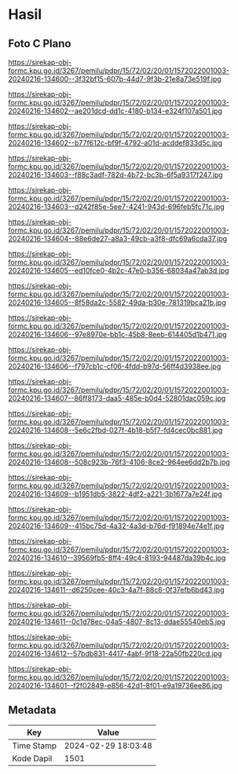 # Hasil

## Foto C Plano

https://sirekap-obj-formc.kpu.go.id/3267/pemilu/pdpr/15/72/02/20/01/1572022001003-20240216-134600--3f32bf15-607b-44d7-9f3b-21e8a73e519f.jpg

https://sirekap-obj-formc.kpu.go.id/3267/pemilu/pdpr/15/72/02/20/01/1572022001003-20240216-134602--ae201dcd-dd1c-4180-b134-e324f107a501.jpg

https://sirekap-obj-formc.kpu.go.id/3267/pemilu/pdpr/15/72/02/20/01/1572022001003-20240216-134602--b77f612c-bf9f-4792-a01d-acddef833d5c.jpg

https://sirekap-obj-formc.kpu.go.id/3267/pemilu/pdpr/15/72/02/20/01/1572022001003-20240216-134603--f88c3adf-782d-4b72-bc3b-6f5a9317f247.jpg

https://sirekap-obj-formc.kpu.go.id/3267/pemilu/pdpr/15/72/02/20/01/1572022001003-20240216-134603--d242f85e-5ee7-4241-943d-696feb5fc71c.jpg

https://sirekap-obj-formc.kpu.go.id/3267/pemilu/pdpr/15/72/02/20/01/1572022001003-20240216-134604--88e6de27-a8a3-49cb-a3f8-dfc69a6cda37.jpg

https://sirekap-obj-formc.kpu.go.id/3267/pemilu/pdpr/15/72/02/20/01/1572022001003-20240216-134605--ed10fce0-4b2c-47e0-b356-68034a47ab3d.jpg

https://sirekap-obj-formc.kpu.go.id/3267/pemilu/pdpr/15/72/02/20/01/1572022001003-20240216-134605--8f58da2c-5582-49da-b30e-781319bca21b.jpg

https://sirekap-obj-formc.kpu.go.id/3267/pemilu/pdpr/15/72/02/20/01/1572022001003-20240216-134606--97e8970e-bb1c-45b8-8eeb-614405d1b471.jpg

https://sirekap-obj-formc.kpu.go.id/3267/pemilu/pdpr/15/72/02/20/01/1572022001003-20240216-134606--f797cb1c-cf06-4fdd-b97d-56ff4d3938ee.jpg

https://sirekap-obj-formc.kpu.go.id/3267/pemilu/pdpr/15/72/02/20/01/1572022001003-20240216-134607--86ff8173-daa5-485e-b0d4-52801dac059c.jpg

https://sirekap-obj-formc.kpu.go.id/3267/pemilu/pdpr/15/72/02/20/01/1572022001003-20240216-134608--5e6c2fbd-027f-4b18-b5f7-fd4cec0bc881.jpg

https://sirekap-obj-formc.kpu.go.id/3267/pemilu/pdpr/15/72/02/20/01/1572022001003-20240216-134608--508c923b-76f3-4106-8ce2-964ee6dd2b7b.jpg

https://sirekap-obj-formc.kpu.go.id/3267/pemilu/pdpr/15/72/02/20/01/1572022001003-20240216-134609--b1951db5-3822-4df2-a221-3b1677a7e24f.jpg

https://sirekap-obj-formc.kpu.go.id/3267/pemilu/pdpr/15/72/02/20/01/1572022001003-20240216-134609--415bc75d-4a32-4a3d-b76d-f91894e74e1f.jpg

https://sirekap-obj-formc.kpu.go.id/3267/pemilu/pdpr/15/72/02/20/01/1572022001003-20240216-134610--39569fb5-8ff4-49c4-8193-94487da39b4c.jpg

https://sirekap-obj-formc.kpu.go.id/3267/pemilu/pdpr/15/72/02/20/01/1572022001003-20240216-134611--d6250cee-40c3-4a7f-88c6-0f37efb6bd43.jpg

https://sirekap-obj-formc.kpu.go.id/3267/pemilu/pdpr/15/72/02/20/01/1572022001003-20240216-134611--0c1d78ec-04a5-4807-8c13-ddae55540eb5.jpg

https://sirekap-obj-formc.kpu.go.id/3267/pemilu/pdpr/15/72/02/20/01/1572022001003-20240216-134612--57bdb831-4417-4abf-9f18-22a50fb220cd.jpg

https://sirekap-obj-formc.kpu.go.id/3267/pemilu/pdpr/15/72/02/20/01/1572022001003-20240216-134601--f2f02849-e856-42d1-8f01-e9a19736ee86.jpg


## Metadata

| Key        | Value               |
| ---------- | ------------------- |
| Time Stamp | 2024-02-29 18:03:48 |
| Kode Dapil | 1501                |



